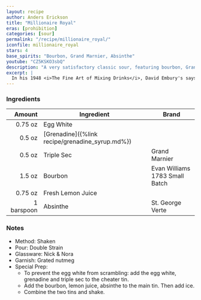 ```yaml
---
layout: recipe
author: Anders Erickson
title: "Millionaire Royal"
eras: [prohibition]
categories: [sour]
permalink: "/recipe/millionaire_royal/"
iconfile: millionaire_royal
stars: 4
base_spirits: "Bourbon, Grand Marnier, Absinthe"
youtube: "CZ5KSKO3sbQ"
description: "A very satisfactory classic sour, featuring bourbon, Grand Marnier, and a hint of absinthe."
excerpt: |
  In his 1948 <i>The Fine Art of Mixing Drinks</i>, David Embury's says "At some bars a drink served under the name of "Millionaire" which consists of lime juice, slow gin, and Apricot Liqueur, with a few dashes of Jamaica rum. Since the sloe gin, which is a liqueur, predominates in this drink, I do not regard it as a true cocktail." Embury is more complimentary of what he calls a "Millionaire Royal", proclaiming it to be "a very satisfactory drink."
---
```


### Ingredients

|     Amount | Ingredient                                      | Brand                          |
| ---------: | ----------------------------------------------- | ------------------------------ |
|    0.75 oz | Egg White                                       |
|     0.5 oz | [Grenadine]({%link recipe/grenadine_syrup.md%}) |
|     0.5 oz | Triple Sec                                      | Grand Marnier                  |
|     1.5 oz | Bourbon                                         | Evan Williams 1783 Small Batch |
|    0.75 oz | Fresh Lemon Juice                               |
| 1 barspoon | Absinthe                                        | St. George Verte               |

### Notes

- Method: Shaken
- Pour: Double Strain
- Glassware: Nick & Nora
- Garnish: Grated nutmeg
- Special Prep:
  - To prevent the egg white from scrambling: add the egg white, grenadine and triple sec to the cheater tin.
  - Add the bourbon, lemon juice, absinthe to the main tin. Then add ice.
  - Combine the two tins and shake.
